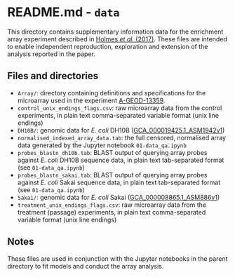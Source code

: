 # README.md - `data`

This directory contains supplementary information data for the enrichment array experiment described in [Holmes *et al.* (2017)](). These files are intended to enable independent reproduction, exploration and extension of the analysis reported in the paper.

## Files and directories

* `Array/`: directory containing definitions and specifications for the microarray used in the experiment [A-GEOD-13359](https://www.ebi.ac.uk/arrayexpress/arrays/A-GEOD-13360/?ref=E-GEOD-44614).
* `control_unix_endings_flags.csv`: raw microarray data from the control experiments, in plain text comma-separated variable format (unix line endings)
* `DH10B/`: genomic data for *E. coli* DH10B ([GCA_000019425.1_ASM1942v1](ftp://ftp.ncbi.nlm.nih.gov/genomes/all/GCA_000019425.1_ASM1942v1))
* `normalised_indexed_array_data.tab`: the full censored, normalised array data generated by the Jupyter notebook `01-data_qa.ipynb`
* `probes_blastn_dh10b.tab`: BLAST output of querying array probes against *E. coli* DH10B sequence data, in plain text tab-separated format (see `01-data_qa.ipynb`)
* `probes_blastn_sakai.tab`: BLAST output of querying array probes against *E. coli* Sakai sequence data, in plain text tab-separated format (see `01-data_qa.ipynb`)
* `Sakai/`: genomic data for *E. coli* Sakai ([GCA_000008865.1_ASM886v1](ftp://ftp.ncbi.nlm.nih.gov/genomes/all/GCA_000008865.1_ASM886v1))
* `treatment_unix_endings_flags.csv`: raw microarray data from the treatment (passage) experiments, in plain text comma-separated variable format (unix line endings)

## Notes

These files are used in conjunction with the Jupyter notebooks in the parent directory to fit models and conduct the array analysis.

